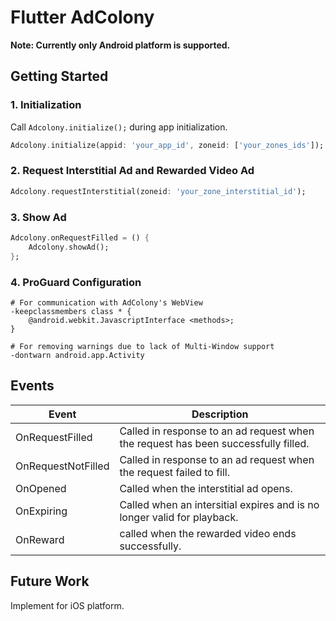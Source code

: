 # Flutter AdColony

**Note: Currently only Android platform is supported.**

## Getting Started

### 1. Initialization

Call `Adcolony.initialize();` during app initialization.

```dart
Adcolony.initialize(appid: 'your_app_id', zoneid: ['your_zones_ids']);
```

### 2. Request Interstitial Ad and Rewarded Video Ad

```dart
Adcolony.requestInterstitial(zoneid: 'your_zone_interstitial_id');
```
### 3. Show Ad

```dart
Adcolony.onRequestFilled = () {
    Adcolony.showAd();
};
```

### 4. ProGuard Configuration

```
# For communication with AdColony's WebView
-keepclassmembers class * { 
    @android.webkit.JavascriptInterface <methods>; 
}
```
```
# For removing warnings due to lack of Multi-Window support
-dontwarn android.app.Activity
```

## Events

| Event              | Description                                                                        |
|--------------------|------------------------------------------------------------------------------------|
| OnRequestFilled    | Called in response to an ad request when the request has been successfully filled. |
| OnRequestNotFilled | Called in response to an ad request when the request failed to fill.               |
| OnOpened           | Called when the interstitial ad opens.                                             |
| OnExpiring         | Called when an intersitial expires and is no longer valid for playback.            |
| OnReward           | called when the rewarded video ends successfully.                                  |


## Future Work
Implement for iOS platform.
